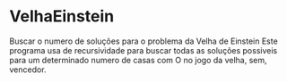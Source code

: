 # VelhaEinstein
Buscar o numero de soluções para o problema da Velha de Einstein
Este programa usa de recursividade para buscar todas as soluções possiveis para um determinado numero de casas com O no jogo da velha, sem, vencedor.
